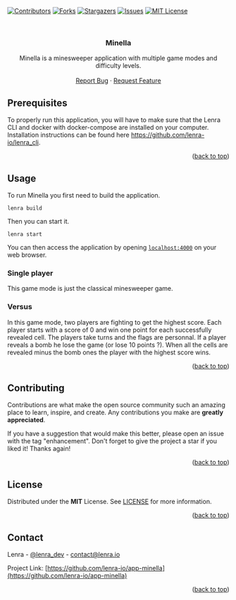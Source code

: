 <div id="top"></div>
<!--
*** This README was created with https://github.com/othneildrew/Best-README-Template
-->



<!-- PROJECT SHIELDS -->
[![Contributors][contributors-shield]][contributors-url]
[![Forks][forks-shield]][forks-url]
[![Stargazers][stars-shield]][stars-url]
[![Issues][issues-shield]][issues-url]
[![MIT License][license-shield]][license-url]



<!-- PROJECT LOGO -->
<br />
<div align="center">

<h3 align="center">Minella</h3>

  <p align="center">
    Minella is a minesweeper application with multiple game modes and difficulty levels.
    <br />
    <br />
    <a href="https://github.com/lenra-io/app-minella/issues">Report Bug</a>
    ·
    <a href="https://github.com/lenra-io/app-minella/issues">Request Feature</a>
  </p>
</div>




<!-- GETTING STARTED -->

## Prerequisites

To properly run this application, you will have to make sure that the Lenra CLI and docker with docker-compose are installed on your computer.
Installation instructions can be found here https://github.com/lenra-io/lenra_cli.

<p align="right">(<a href="#top">back to top</a>)</p>


<!-- USAGE EXAMPLES -->
## Usage

To run Minella you first need to build the application.
```console
lenra build
```

Then you can start it.
```console
lenra start
```

You can then access the application by opening [`localhost:4000`](http://localhost:4000) on your web browser. 

### Single player

This game mode is just the classical minesweeper game.

### Versus

In this game mode, two players are fighting to get the highest score.
Each player starts with a score of 0 and win one point for each successfully revealed cell.
The players take turns and the flags are personnal.
If a player reveals a bomb he lose the game (or lose 10 points ?).
When all the cells are revealed minus the bomb ones the player with the highest score wins.

<p align="right">(<a href="#top">back to top</a>)</p>



<!-- CONTRIBUTING -->
## Contributing

Contributions are what make the open source community such an amazing place to learn, inspire, and create. Any contributions you make are **greatly appreciated**.

If you have a suggestion that would make this better, please open an issue with the tag "enhancement".
Don't forget to give the project a star if you liked it! Thanks again!

<p align="right">(<a href="#top">back to top</a>)</p>



<!-- LICENSE -->
## License

Distributed under the **MIT** License. See [LICENSE](./LICENSE) for more information.

<p align="right">(<a href="#top">back to top</a>)</p>



<!-- CONTACT -->
## Contact

Lenra - [@lenra_dev](https://twitter.com/lenra_dev) - contact@lenra.io

Project Link: [https://github.com/lenra-io/app-minella](https://github.com/lenra-io/app-minella)

<p align="right">(<a href="#top">back to top</a>)</p>


<!-- MARKDOWN LINKS & IMAGES -->
<!-- https://www.markdownguide.org/basic-syntax/#reference-style-links -->
[contributors-shield]: https://img.shields.io/github/contributors/lenra-io/app-minella.svg?style=for-the-badge
[contributors-url]: https://github.com/lenra-io/app-minella/graphs/contributors
[forks-shield]: https://img.shields.io/github/forks/lenra-io/app-minella.svg?style=for-the-badge
[forks-url]: https://github.com/lenra-io/app-minella/network/members
[stars-shield]: https://img.shields.io/github/stars/lenra-io/app-minella.svg?style=for-the-badge
[stars-url]: https://github.com/lenra-io/app-minella/stargazers
[issues-shield]: https://img.shields.io/github/issues/lenra-io/app-minella.svg?style=for-the-badge
[issues-url]: https://github.com/lenra-io/app-minella/issues
[license-shield]: https://img.shields.io/github/license/lenra-io/app-minella.svg?style=for-the-badge
[license-url]: https://github.com/lenra-io/app-minella/blob/master/LICENSE

